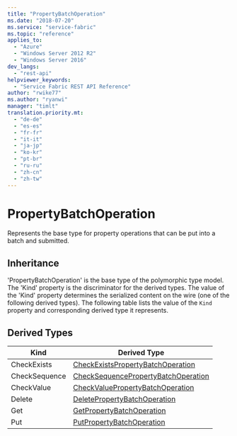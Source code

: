 ```yaml
---
title: "PropertyBatchOperation"
ms.date: "2018-07-20"
ms.service: "service-fabric"
ms.topic: "reference"
applies_to: 
  - "Azure"
  - "Windows Server 2012 R2"
  - "Windows Server 2016"
dev_langs: 
  - "rest-api"
helpviewer_keywords: 
  - "Service Fabric REST API Reference"
author: "rwike77"
ms.author: "ryanwi"
manager: "timlt"
translation.priority.mt: 
  - "de-de"
  - "es-es"
  - "fr-fr"
  - "it-it"
  - "ja-jp"
  - "ko-kr"
  - "pt-br"
  - "ru-ru"
  - "zh-cn"
  - "zh-tw"
---
```

# PropertyBatchOperation

Represents the base type for property operations that can be put into a batch and submitted.
## Inheritance

'PropertyBatchOperation' is the base type of the polymorphic type model. The 'Kind' property is the discriminator for the derived types. 
The value of the 'Kind' property determines the serialized content on the wire (one of the following derived types). 
The following table lists the value of the `Kind` property and corresponding derived type it represents.
## Derived Types

| Kind | Derived Type |
| --- | --- | 
| CheckExists | [CheckExistsPropertyBatchOperation](sfclient-v63-model-checkexistspropertybatchoperation.md) |
| CheckSequence | [CheckSequencePropertyBatchOperation](sfclient-v63-model-checksequencepropertybatchoperation.md) |
| CheckValue | [CheckValuePropertyBatchOperation](sfclient-v63-model-checkvaluepropertybatchoperation.md) |
| Delete | [DeletePropertyBatchOperation](sfclient-v63-model-deletepropertybatchoperation.md) |
| Get | [GetPropertyBatchOperation](sfclient-v63-model-getpropertybatchoperation.md) |
| Put | [PutPropertyBatchOperation](sfclient-v63-model-putpropertybatchoperation.md) |

